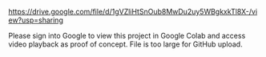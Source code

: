 https://drive.google.com/file/d/1gVZliHtSnOub8MwDu2uy5WBgkxkTl8X-/view?usp=sharing

Please sign into Google to view this project in Google Colab and access video playback as proof of concept. File is too large for GitHub upload.
